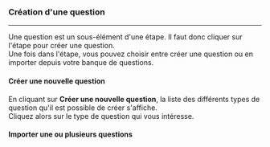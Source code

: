 ### Création d'une question

---

Une question est un sous-élément d'une étape. Il faut donc cliquer sur l'étape pour créer une question.   
Une fois dans l'étape, vous pouvez choisir entre créer une question ou en importer depuis votre banque de questions.

#### Créer une nouvelle question

En cliquant sur **Créer une nouvelle question**, la liste des différents types de question qu'il est possible de créer s'affiche.   
Cliquez alors sur le type de question qui vous intéresse.

#### Importer une ou plusieurs questions



